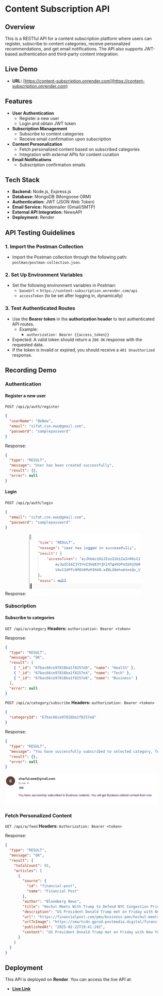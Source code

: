 # Content Subscription API

## Overview

This is a RESTful API for a content subscription platform where users can register, subscribe to content categories, receive personalized recommendations, and get email notifications. The API also supports JWT-based authentication and third-party content integration.

## Live Demo

- **URL:** [https://content-subscription.onrender.com](https://content-subscription.onrender.com)

## Features

- **User Authentication**
  - Register a new user
  - Login and obtain JWT token
- **Subscription Management**
  - Subscribe to content categories
  - Receive email confirmation upon subscription
- **Content Personalization**
  - Fetch personalized content based on subscribed categories
  - Integration with external APIs for content curation
- **Email Notifications**
  - Subscription confirmation emails

## Tech Stack

- **Backend:** Node.js, Express.js
- **Database:** MongoDB (Mongoose ORM)
- **Authentication:** JWT (JSON Web Token)
- **Email Service:** Nodemailer (Gmail/SMTP)
- **External API Integration:** NewsAPI
- **Deployment:** Render

## API Testing Guidelines

### 1. Import the Postman Collection

- Import the Postman collection through the following path: `postman/postman-collection.json`.

### 2. Set Up Environment Variables

- Set the following environment variables in Postman:
  - `baseUrl` = `https://content-subscription.onrender.com/api`
  - `accessToken` (to be set after logging in, dynamically)

### 3. Test Authenticated Routes

- Use the **Bearer token** in the **authorization header** to test authenticated API routes.
  - Example:
    - `authorization: Bearer {{access_token}}`
- Expected: A valid token should return a `200 OK` response with the requested data.
- If the token is invalid or expired, you should receive a `401 Unauthorized` response.

## Recording Demo

### Authentication

#### Register a new user

`POST /api/p/auth/register`

```json
{
  "userName": "BeNew",
  "email": "sifat.cse.ewu@gmail.com",
  "password": "samplepassword"
}
```

Response:

```json
{
  "type": "RESULT",
  "message": "User has been created successfully",
  "result": {},
  "error": null
}
```

#### Login

`POST /api/p/auth/login`

```json
{
  "email": "sifat.cse.ewu@gmail.com",
  "password": "samplepassword"
}
```

Response:
![login Response](src/assets/login-success-response.PNG)

### Subscription

#### Subscribe to categories

`GET /api/a/category`
**Headers:** `authorization: Bearer <token>`

Response:

```json
{
  "type": "RESULT",
  "message": "OK",
  "result": [
    { "_id": "67bac66ce97818ba1f8257e0", "name": "Health" },
    { "_id": "67bac66ce97818ba1f8257e4", "name": "Tech" },
    { "_id": "67bac66ce97818ba1f8257e8", "name": "Business" }
  ],
  "error": null
}
```

`POST /api/a/category/subscribe`
**Headers:** `authorization: Bearer <token>`

```json
{
  "categoryId": "67bac66ce97818ba1f8257e8"
}
```

Response:

```json
{
  "type": "RESULT",
  "message": "You have successfully subscribed to selected category, for confirmation check your email",
  "result": {},
  "error": null
}
```

![Email Inbox confirmation](src/assets/email-screenshot.PNG)

### Fetch Personalized Content

`GET /api/a/feed`
**Headers:** `Authorization: Bearer <token>`

Response:

```json
{
  "type": "RESULT",
  "message": "OK",
  "result": {
    "totalCount": 95,
    "articles": [
      {
        "source": {
          "id": "financial-post",
          "name": "Financial Post"
        },
        "author": "Bloomberg News",
        "title": "Hochul Meets With Trump to Defend NYC Congestion Pricing",
        "description": "US President Donald Trump met on Friday with New York Governor Kathy Hochul, who defended New York City’s congestion pricing program two days after the US moved to undo the toll system.",
        "url": "https://financialpost.com/pmn/business-pmn/hochul-meets-with-trump-to-defend-nyc-congestion-pricing",
        "urlToImage": "https://smartcdn.gprod.postmedia.digital/financialpost/wp-content/uploads/2025/02/776260509.jpg",
        "publishedAt": "2025-02-22T19:41:19Z",
        "content": "US President Donald Trump met on Friday with New York Governor Kathy Hochul, who defended New York Citys congestion pricing program two days after the US moved to undo the toll system.\r\nAuthor of the… [+5076 chars]"
      }
    ]
  }
}
```

## Deployment

This API is deployed on **Render**. You can access the live API at:

- **[Live Link](https://content-subscription.onrender.com)**

